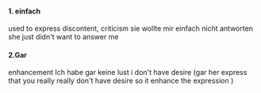 #### 1. einfach
used to express discontent, criticism
sie wollte mir einfach nicht antworten
she just didn't want to answer me
#### 2.Gar
enhancement
Ich habe gar keine lust
i don't have desire (gar her express that you really really don't have desire so it enhance the expression )